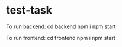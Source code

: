 # test-task

To run backend:
cd backend
npm i
npm start


To run frontend:
cd frontend
npm i
npm start

